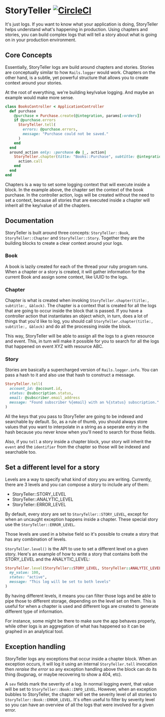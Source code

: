 # StoryTeller [![CircleCI](https://circleci.com/gh/ConvertKit/story_teller.svg?style=svg&circle-token=e0815a0e82f28c82e3f9a461cb28147d23916059)](https://circleci.com/gh/ConvertKit/story_teller)

It's just logs. If you want to know what your application is doing, StoryTeller helps understand what's happening in production. Using chapters and stories, you can build complex logs that will tell a story about what is going on in your production environment.

## Core Concepts

Essentially, StoryTeller logs are build around chapters and stories. Stories are conceptually similar to how `Rails.logger` would work. Chapters on the other hand, is a subtle, yet powerful structure that allows you to create context around your stories.

At the root of everything, we're building key/value logging. And maybe an example would make more sense.

```rb
class BooksController < ApplicationController
  def purchase
    @purchase = Purchase.create(@integration, params[:orders])
    if @purchase.errors
      StoryTeller.tell(
        errors: @purchase.errors,
        message: "Purchase could not be saved."
      )
    end
  end
  around_action only: :purchase do |_, action|
    StoryTeller.chapter(title: "Books::Purchase", subtitle: @integration) do
      action.call
    end
  end
end
```

Chapters is a way to set some logging context that will execute inside a block. In the example above, the chapter set the context of the book purchase. In the controller action, logs will be created without the need to set a context, because all stories that are executed inside a chapter will inherit all the key/value of all the chapters.

## Documentation

StoryTeller is built around three concepts: `StoryTeller::Book`, `StoryTeller::Chapter` and `StoryTeller::Story`. Together they are the building blocks to create a clear context around your logs.

### Book
A book is lazily created for each of the thread your ruby program runs. When a chapter or a story is created, it will gather information for the current Book and assign some context, like UUID to the logs.

### Chapter
Chapter is what is created when invoking `StoryTeller.chapter(title:, subtitle:, &block)`. The chapter is a context that is created for all the logs that are going to occur inside the block that is passed. If you have a controller action that instantiates an object which, in turn, does a lot of things that you'd like to log, you should call `StoryTeller.chapter(title:, subtitle:, &block)` and do all the processing inside the block.

This way, StoryTeller will be able to assign all the logs to a given resource and event. This, in turn will make it possible for you to search for all the logs that happened on event XYZ with resource ABC.


### Story
Stories are basically a supercharged version of `Rails.logger.info`. You can pass a hash to it and also use that hash to construct a message.

```rb
StoryTeller.tell(
  account_id: @account.id,
  status: @subscription.status,
  email: @subscriber.email_address
  message: "Found subscriber %{email} with an %{status} subscription."
)
```

All the keys that you pass to StoryTeller are going to be indexed and searchable by default. So, as a rule of thumb, you should always store values that you want to interpolate in a string as a seperate entry in the hash because you never know when you'll need to search for those fields.

Also, if you `tell` a story inside a chapter block, your story will inherit the `event` and the `identifier` from the chapter so those will be indexed and searchable too.

## Set a different level for a story

Levels are a way to specify what kind of story you are writing. Currently, there are 3 levels and you can compose a story to include any of them:

- StoryTeller::STORY_LEVEL
- StoryTeller::ANALYTIC_LEVEL
- StoryTeller::ERROR_LEVEL

By default, every story are set to `StoryTeller::STORY_LEVEL`, except for when an uncaught exception happens inside a chapter. These special story use the `StoryTeller::ERROR_LEVEL`.

Those levels are used in a bitwise field so it's possible to create a story that has any combination of levels.

`StoryTeller.level()` is the API to use to set a different level on a given story. Here's an example of how to write a story that contains both the STORY_LEVEL and the ANALYTIC_LEVEL:

```ruby
StoryTeller.level(StoryTeller::STORY_LEVEL, StoryTeller::ANALYTIC_LEVEL).tell(
  my_value: 100,
  status: "active",
  message: "This log will be set to both levels"
)
```

By having different levels, it means you can filter those logs and be able to pipe those to different storage, depending on the level set on them. This is useful for when a chapter is used and different logs are created to generate different type of information.

For instance, some might be there to make sure the app behaves properly, while other logs is an aggregation of what has happened so it can be graphed in an analytical tool.

## Exception handling

StoryTeller logs any exceptions that occur inside a chapter block. When an exception occurs, it will log it using an internal `StoryTeller.tell` invocation then *reraise the error* so any exception handling above the block can do its thing (bugsnag, or maybe recovering to show a 404, etc).

A `sev` fields mark the severity of a log. In normal logging event, that value will be set to `StoryTeller::Book::INFO_LEVEL`. However, when an exception bubbles to StoryTeller, the chapter will set the severity level of all stories to `StoryTeller::Book::ERROR_LEVEL`. It's often useful to filter by severity level so you can have an overview of all the logs that were involved for a given error.
